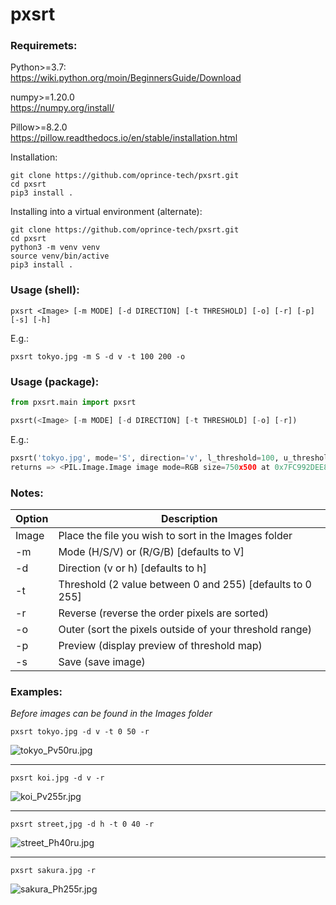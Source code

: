 # pxsrt

### Requiremets:
Python>=3.7:  
<https://wiki.python.org/moin/BeginnersGuide/Download>  

numpy>=1.20.0  
<https://numpy.org/install/>  

Pillow>=8.2.0  
<https://pillow.readthedocs.io/en/stable/installation.html>  

Installation:
```
git clone https://github.com/oprince-tech/pxsrt.git
cd pxsrt
pip3 install .
```
Installing into a virtual environment (alternate):
```
git clone https://github.com/oprince-tech/pxsrt.git
cd pxsrt
python3 -m venv venv
source venv/bin/active
pip3 install .
```
### Usage (shell):
```
pxsrt <Image> [-m MODE] [-d DIRECTION] [-t THRESHOLD] [-o] [-r] [-p] [-s] [-h]
```
E.g.:
```shell
pxsrt tokyo.jpg -m S -d v -t 100 200 -o
```
### Usage (package):
```python
from pxsrt.main import pxsrt

pxsrt(<Image> [-m MODE] [-d DIRECTION] [-t THRESHOLD] [-o] [-r])
```
E.g.:
```python
pxsrt('tokyo.jpg', mode='S', direction='v', l_threshold=100, u_threshold=200, outer=True)
returns => <PIL.Image.Image image mode=RGB size=750x500 at 0x7FC992DEE8E0>
```

### Notes:
|Option  |Description|
|--------|------------------------------|
|Image   |Place the file you wish to sort in the Images folder|
|-m      |Mode (H/S/V) or (R/G/B) [defaults to V]|
|-d      |Direction (v or h) [defaults to h]|
|-t      |Threshold (2 value between 0 and 255) [defaults to 0 255]|
|-r      |Reverse (reverse the order pixels are sorted)|
|-o      |Outer (sort the pixels outside of your threshold range)|
|-p      |Preview (display preview of threshold map)|
|-s      |Save (save image)|

### Examples:
*Before images can be found in the Images folder*
```
pxsrt tokyo.jpg -d v -t 0 50 -r
```
![tokyo_Pv50ru.jpg](https://github.com/oprince-tech/pxsrt/blob/master/images/tokyo_Pv50ru.jpg)
___

```
pxsrt koi.jpg -d v -r
```
![koi_Pv255r.jpg](https://github.com/oprince-tech/pxsrt/blob/master/images/koi_Pv255r.jpg)
___

```
pxsrt street,jpg -d h -t 0 40 -r
```
![street_Ph40ru.jpg](https://github.com/oprince-tech/pxsrt/blob/master/images/street_Ph40ru.jpg)
___

```
pxsrt sakura.jpg -r
```
![sakura_Ph255r.jpg](https://github.com/oprince-tech/pxsrt/blob/master/images/sakura_Ph255r.jpg)
